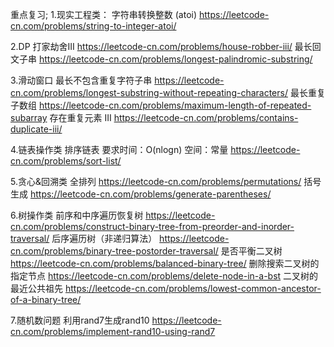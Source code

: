 
重点复习;
1.现实工程类：
字符串转换整数 (atoi)
https://leetcode-cn.com/problems/string-to-integer-atoi/

2.DP
打家劫舍III
https://leetcode-cn.com/problems/house-robber-iii/
最长回文子串
https://leetcode-cn.com/problems/longest-palindromic-substring/

3.滑动窗口
最长不包含重复字符子串
https://leetcode-cn.com/problems/longest-substring-without-repeating-characters/
最长重复子数组
https://leetcode-cn.com/problems/maximum-length-of-repeated-subarray
存在重复元素 III
https://leetcode-cn.com/problems/contains-duplicate-iii/

4.链表操作类
排序链表 要求时间：O(nlogn) 空间：常量
https://leetcode-cn.com/problems/sort-list/

5.贪心&回溯类
全排列
https://leetcode-cn.com/problems/permutations/
括号生成
https://leetcode-cn.com/problems/generate-parentheses/

6.树操作类
前序和中序遍历恢复树
https://leetcode-cn.com/problems/construct-binary-tree-from-preorder-and-inorder-traversal/
后序遍历树（非递归算法）
https://leetcode-cn.com/problems/binary-tree-postorder-traversal/
是否平衡二叉树
https://leetcode-cn.com/problems/balanced-binary-tree/
删除搜索二叉树的指定节点
https://leetcode-cn.com/problems/delete-node-in-a-bst
二叉树的最近公共祖先
https://leetcode-cn.com/problems/lowest-common-ancestor-of-a-binary-tree/

7.随机数问题
利用rand7生成rand10
https://leetcode-cn.com/problems/implement-rand10-using-rand7
